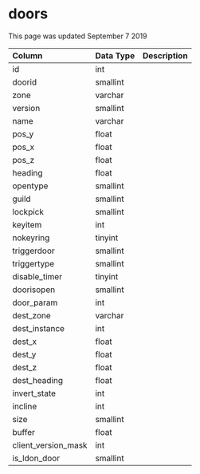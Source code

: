 # doors

This page was updated September 7 2019

| Column | Data Type | Description |
| :--- | :--- | :--- |
| id | int |  |
| doorid | smallint |  |
| zone | varchar |  |
| version | smallint |  |
| name | varchar |  |
| pos\_y | float |  |
| pos\_x | float |  |
| pos\_z | float |  |
| heading | float |  |
| opentype | smallint |  |
| guild | smallint |  |
| lockpick | smallint |  |
| keyitem | int |  |
| nokeyring | tinyint |  |
| triggerdoor | smallint |  |
| triggertype | smallint |  |
| disable\_timer | tinyint |  |
| doorisopen | smallint |  |
| door\_param | int |  |
| dest\_zone | varchar |  |
| dest\_instance | int |  |
| dest\_x | float |  |
| dest\_y | float |  |
| dest\_z | float |  |
| dest\_heading | float |  |
| invert\_state | int |  |
| incline | int |  |
| size | smallint |  |
| buffer | float |  |
| client\_version\_mask | int |  |
| is\_ldon\_door | smallint |  |

